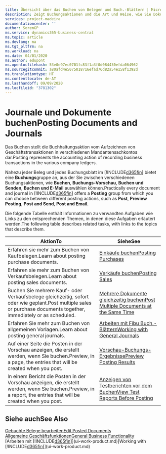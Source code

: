 ```yaml
---
title: Übersicht über das Buchen von Belegen und Buch.-Blättern | Microsoft Docs
description: Zeigt Buchungsaktionen und die Art und Weise, wie Sie Dokumente und Buch.-Blätter buchen können.
services: project-madeira
documentationcenter: ''
author: SorenGP
ms.service: dynamics365-business-central
ms.topic: article
ms.devlang: na
ms.tgt_pltfrm: na
ms.workload: na
ms.date: 04/01/2020
ms.author: edupont
ms.openlocfilehash: 53e0e97ec0701fc83f1a3f0d084430efda064962
ms.sourcegitcommit: a80afd4e5075018716efad76d82a54e158f1392d
ms.translationtype: HT
ms.contentlocale: de-AT
ms.lasthandoff: 09/09/2020
ms.locfileid: "3781302"
---
```

# <a name="posting-documents-and-journals"></a><span data-ttu-id="8286f-103">Journale und Dokumente buchen</span><span class="sxs-lookup"><span data-stu-id="8286f-103">Posting Documents and Journals</span></span>
<span data-ttu-id="8286f-104">Das Buchen stellt die Buchhaltungsaktion vom Aufzeichnen von Geschäftstransaktionen in verschiedenen Mandantensachkontos dar.</span><span class="sxs-lookup"><span data-stu-id="8286f-104">Posting represents the accounting action of recording business transactions in the various company ledgers.</span></span>

<span data-ttu-id="8286f-105">Nahezu jeder Beleg und jedes Buchungsblatt im [!INCLUDE[d365fin](includes/d365fin_md.md)] bietet eine **Buchungs**gruppe an, aus der Sie zwischen verschiedenen Buchungsaktionen, wie **Buchen**, **Buchungs-Vorschau**, **Buchen und Senden**, **Buchen und E-Mail** auswählen können.</span><span class="sxs-lookup"><span data-stu-id="8286f-105">Practically every document and journal in [!INCLUDE[d365fin](includes/d365fin_md.md)] offers a **Posting** group from which you can choose between different posting actions, such as **Post**, **Preview Posting**, **Post and Send**, **Post and Email**.</span></span>

<span data-ttu-id="8286f-106">Die folgende Tabelle enthält Informationen zu verwandten Aufgaben wie Links zu den entsprechenden Themen, in denen diese Aufgaben erläutert werden.</span><span class="sxs-lookup"><span data-stu-id="8286f-106">The following table describes related tasks, with links to the topics that describe them.</span></span>

| <span data-ttu-id="8286f-107">Aktion</span><span class="sxs-lookup"><span data-stu-id="8286f-107">To</span></span> | <span data-ttu-id="8286f-108">Siehe</span><span class="sxs-lookup"><span data-stu-id="8286f-108">See</span></span> |
| --- | --- |
| <span data-ttu-id="8286f-109">Erfahren sie mehr zum Buchen von Kaufbelegen.</span><span class="sxs-lookup"><span data-stu-id="8286f-109">Learn about posting purchase documents.</span></span> |[<span data-ttu-id="8286f-110">Einkäufe buchen</span><span class="sxs-lookup"><span data-stu-id="8286f-110">Posting Purchases</span></span>](ui-post-purchases.md) |
| <span data-ttu-id="8286f-111">Erfahren sie mehr zum Buchen von Verkaufsbelegen.</span><span class="sxs-lookup"><span data-stu-id="8286f-111">Learn about posting sales documents.</span></span> |[<span data-ttu-id="8286f-112">Verkäufe buchen</span><span class="sxs-lookup"><span data-stu-id="8286f-112">Posting Sales</span></span>](ui-post-sales.md) |
| <span data-ttu-id="8286f-113">Buchen Sie mehrere Kauf- oder Verkaufsbelege gleichzeitig, sofort oder wie geplant.</span><span class="sxs-lookup"><span data-stu-id="8286f-113">Post multiple sales or purchase documents together, immediately or as scheduled.</span></span>|[<span data-ttu-id="8286f-114">Mehrere Dokumente gleichzeitig buchen</span><span class="sxs-lookup"><span data-stu-id="8286f-114">Post Multiple Documents at the Same Time</span></span>](ui-batch-posting.md)|
| <span data-ttu-id="8286f-115">Erfahren Sie mehr zum Buchen von allgemeinen Vorlagen.</span><span class="sxs-lookup"><span data-stu-id="8286f-115">Learn about posting general journals.</span></span> |[<span data-ttu-id="8286f-116">Arbeiten mit Fibu Buch.-Blättern</span><span class="sxs-lookup"><span data-stu-id="8286f-116">Working with General Journals</span></span>](ui-work-general-journals.md) |
| <span data-ttu-id="8286f-117">Auf einer Seite die Posten in der Vorschau anzeigen, die erstellt werden, wenn Sie buchen.</span><span class="sxs-lookup"><span data-stu-id="8286f-117">Preview, in a page, the entries that will be created when you post.</span></span> |[<span data-ttu-id="8286f-118">Vorschau-Buchungs-Ergebnisse</span><span class="sxs-lookup"><span data-stu-id="8286f-118">Preview Posting Results</span></span>](ui-how-preview-post-results.md) |
| <span data-ttu-id="8286f-119">In einem Bericht die Posten in der Vorschau anzeigen, die erstellt werden, wenn Sie buchen.</span><span class="sxs-lookup"><span data-stu-id="8286f-119">Preview, in a report, the entries that will be created when you post.</span></span> |[<span data-ttu-id="8286f-120">Anzeigen von Testberichten vor dem Buchen</span><span class="sxs-lookup"><span data-stu-id="8286f-120">View Test Reports Before Posting</span></span>](ui-how-view-test-reports-posting.md) |

## <a name="see-also"></a><span data-ttu-id="8286f-121">Siehe auch</span><span class="sxs-lookup"><span data-stu-id="8286f-121">See Also</span></span>
[<span data-ttu-id="8286f-122">Gebuchte Belege bearbeiten</span><span class="sxs-lookup"><span data-stu-id="8286f-122">Edit Posted Documents</span></span>](across-edit-posted-document.md)  
[<span data-ttu-id="8286f-123">Allgemeine Geschäftsfunktionen</span><span class="sxs-lookup"><span data-stu-id="8286f-123">General Business Functionality</span></span>](ui-across-business-areas.md)  
<span data-ttu-id="8286f-124">[Arbeiten mit [!INCLUDE[d365fin](includes/d365fin_md.md)]](ui-work-product.md)</span><span class="sxs-lookup"><span data-stu-id="8286f-124">[Working with [!INCLUDE[d365fin](includes/d365fin_md.md)]](ui-work-product.md)</span></span>
